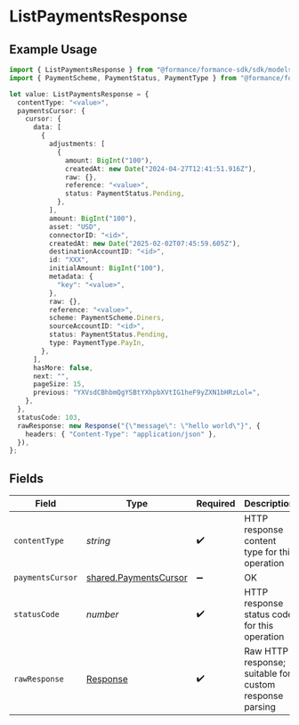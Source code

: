 # ListPaymentsResponse

## Example Usage

```typescript
import { ListPaymentsResponse } from "@formance/formance-sdk/sdk/models/operations";
import { PaymentScheme, PaymentStatus, PaymentType } from "@formance/formance-sdk/sdk/models/shared";

let value: ListPaymentsResponse = {
  contentType: "<value>",
  paymentsCursor: {
    cursor: {
      data: [
        {
          adjustments: [
            {
              amount: BigInt("100"),
              createdAt: new Date("2024-04-27T12:41:51.916Z"),
              raw: {},
              reference: "<value>",
              status: PaymentStatus.Pending,
            },
          ],
          amount: BigInt("100"),
          asset: "USD",
          connectorID: "<id>",
          createdAt: new Date("2025-02-02T07:45:59.605Z"),
          destinationAccountID: "<id>",
          id: "XXX",
          initialAmount: BigInt("100"),
          metadata: {
            "key": "<value>",
          },
          raw: {},
          reference: "<value>",
          scheme: PaymentScheme.Diners,
          sourceAccountID: "<id>",
          status: PaymentStatus.Pending,
          type: PaymentType.PayIn,
        },
      ],
      hasMore: false,
      next: "",
      pageSize: 15,
      previous: "YXVsdCBhbmQgYSBtYXhpbXVtIG1heF9yZXN1bHRzLol=",
    },
  },
  statusCode: 103,
  rawResponse: new Response("{\"message\": \"hello world\"}", {
    headers: { "Content-Type": "application/json" },
  }),
};
```

## Fields

| Field                                                                 | Type                                                                  | Required                                                              | Description                                                           |
| --------------------------------------------------------------------- | --------------------------------------------------------------------- | --------------------------------------------------------------------- | --------------------------------------------------------------------- |
| `contentType`                                                         | *string*                                                              | :heavy_check_mark:                                                    | HTTP response content type for this operation                         |
| `paymentsCursor`                                                      | [shared.PaymentsCursor](../../../sdk/models/shared/paymentscursor.md) | :heavy_minus_sign:                                                    | OK                                                                    |
| `statusCode`                                                          | *number*                                                              | :heavy_check_mark:                                                    | HTTP response status code for this operation                          |
| `rawResponse`                                                         | [Response](https://developer.mozilla.org/en-US/docs/Web/API/Response) | :heavy_check_mark:                                                    | Raw HTTP response; suitable for custom response parsing               |